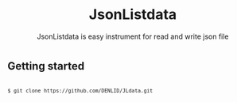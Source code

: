 # <div align = "center">JsonListdata</div>
<div align = "center">JsonListdata is easy instrument for read and write json file</div>

# <h2>Getting started</h2>
<code>
<code>$ git clone https://github.com/DENLID/JLdata.git</code>
<code>
